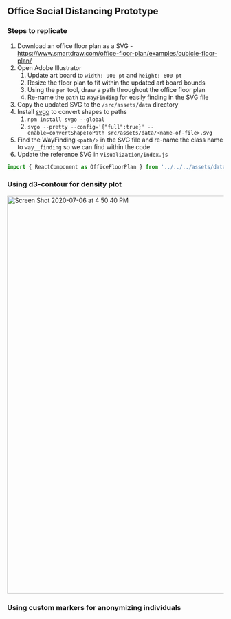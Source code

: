 ## Office Social Distancing Prototype

### Steps to replicate

1. Download an office floor plan as a SVG - https://www.smartdraw.com/office-floor-plan/examples/cubicle-floor-plan/
1. Open Adobe Illustrator
   1. Update art board to `width: 900 pt` and `height: 600 pt`
   1. Resize the floor plan to fit within the updated art board bounds
   1. Using the `pen` tool, draw a path throughout the office floor plan
   1. Re-name the `path` to `WayFinding` for easily finding in the SVG file
1. Copy the updated SVG to the `/src/assets/data` directory
1. Install [svgo](https://github.com/svg/svgo) to convert shapes to paths
   1. `npm install svgo --global`
   1. `svgo --pretty --config='{"full":true}' --enable=convertShapeToPath src/assets/data/<name-of-file>.svg`
1. Find the WayFinding `<path/>` in the SVG file and re-name the class name to `way__finding` so we can
   find within the code
1. Update the reference SVG in `Visualization/index.js`

```js
import { ReactComponent as OfficeFloorPlan } from '../../../assets/data/<name-of-file>.svg';
```

### Using d3-contour for density plot

<img width="925" alt="Screen Shot 2020-07-06 at 4 50 40 PM" src="https://user-images.githubusercontent.com/1707103/86641116-e542e980-bfa8-11ea-9aad-3aa4d192a2d2.png">

### Using custom markers for anonymizing individuals
